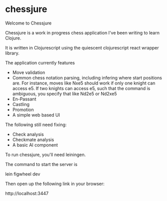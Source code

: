 # chessjure

Welcome to Chessjure

Chessjure is a work in progress chess application I've been writing to learn Clojure. 

It is written in Clojurescript using the quiescent clojurescript react wrapper library. 

The application currently features 
* Move validation
* Common chess notation parsing, including infering where start positions are. For instance, moves like Nxe5 should work if only one knight can access e5. If two knights can access e5, such that the command is ambiguous, you specify that like Nd2e5 or Nd2xe5
* En-Passant
* Castling
* Promotion
* A simple web based UI

The following still need fixing:

* Check analysis
* Checkmate analysis
* A basic AI component

To run chessjure, you'll need leiningen. 

The command to start the server is

lein figwheel dev

Then open up the following link in your browser:

http://localhost:3447
